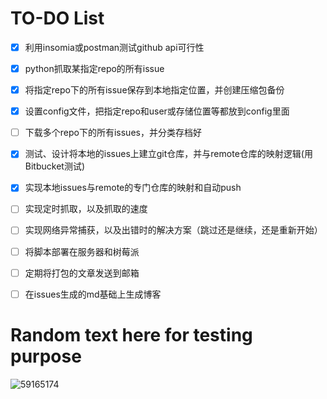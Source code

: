 # TO-DO List
- [x] 利用insomia或postman测试github api可行性
- [x] python抓取某指定repo的所有issue
- [x] 将指定repo下的所有issue保存到本地指定位置，并创建压缩包备份
- [x] 设置config文件，把指定repo和user或存储位置等都放到config里面
- [ ] 下载多个repo下的所有issues，并分类存档好
- [x] 测试、设计将本地的issues上建立git仓库，并与remote仓库的映射逻辑(用Bitbucket测试)
- [x] 实现本地issues与remote的专门仓库的映射和自动push
- [ ] 实现定时抓取，以及抓取的速度
- [ ] 实现网络异常捕获，以及出错时的解决方案（跳过还是继续，还是重新开始）
- [ ] 将脚本部署在服务器和树莓派
- [ ] 定期将打包的文章发送到邮箱
- [ ] 在issues生成的md基础上生成博客





# Random text here for testing purpose
![59165174](https://user-images.githubusercontent.com/14041622/35862435-a6abcbb6-0b86-11e8-9bac-f6c1ec43b105.gif)



